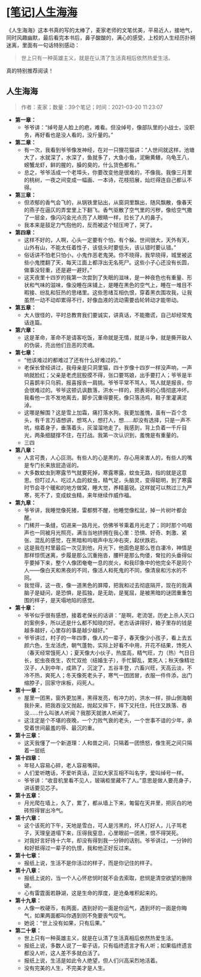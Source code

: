 # [[笔记]人生海海](https://github.com/superleeyom/blog/issues/25)

《人生海海》这本书真的写的太棒了，麦家老师的文笔优美，平易近人，接地气，同时风趣幽默，最后看完本书后，鼻子酸酸的，满心的感受，上校的人生经历扑朔迷离，里面有一句话特别感动：

> 世上只有一种英雄主义，就是在认清了生活真相后依然热爱生活。

真的特别推荐阅读！

## 人生海海

> 作者：麦家；数量：39个笔记；时间：2021-03-20 11:23:07

- **第一章：**
	- 爷爷讲：“绰号是人脸上的疤，难看。但没绰号，像部队里的小战士，没职务，再好看也是没人看的，没斤量的。”
- **第二章：**
	- 有一次，我看到爷爷像发神经，在对一只狸花猫讲：“人世间就这样，池塘大了，水就深了，水深了，鱼就多了，大鱼小鱼，泥鳅黄鳝，乌龟王八，螃蟹龙虾，鲜的腥的，臊的臭的，什么货色都有。”
	- 总之，爷爷活成一个老埠头，你要改变他是很难的，不像我。我像三月里的桃树，一夜之间变成一幅画、一本诗，花枝招展，灿烂得连自己都认不得。
- **第三章：**
	- 但浓郁的香气会飞的，从锅铁里钻出，从窗洞里飘出，随风飘散，像春天的燕子在逼仄的弄堂里上下翻飞。香气驱散了空气里的污秽，像给空气撒了一层金，像闪闪金光点亮了人眼睛一样，拉长了人的鼻子。
	- 我本来是鼓足力气抱他的，反而被这个轻压垮了，哭了。
- **第四章：**
	- 这样不好的，人啊，心头一定要有个怕，有个躲。世间很大，天外有天，山外有山，不能太任着性子，该低头时要低头，该认错时要认错。”
	- 俗话讲不怕老只怕小，小鬼作恶老鬼哭。你不晓得，我早晓得，城里被这些小鬼搅翻了天，每天江面上都浮出无名死尸。这些小子心还没有长圆，做事没轻重，还是避一避好。”
	- 这天夜里十四岁的我第一次尝到了失眠的滋味，是一种夜色也有重量、形状和气味的滋味，像没睡在床铺上，是睡在黑色的空气上，睡在一堆目不暇接、纷乱和狂热的思绪里。这些思绪互相仇恨，穿着黑衣围攻我，让我虽然一动不动却累得不行，好像血液的流动需要齿轮转动才能带动。
- **第五章：**
	- 大人很怪的，平时总教育我们要诚实，讲真话，不能撒谎，自己却经常鬼话连篇。
- **第六章：**
	- 这是革命，革命不是请客吃饭，革命就是无情，就是斗争，就是撕开敌人的伪装，亮出他们丑恶的灵魂。
- **第七章：**
	- “他该难过的都难过了还有什么好难过的。”
	- 老保长曾经讲过，我母亲是只洞里猫，四十岁像十四岁一样没声响，一声响就脸红；父亲是老虎屁股摸不得，张口要骂娘，出手要打人；爷爷是半只喜鹊半只乌鸦，报喜报丧一肩挑。爷爷平常不骂人，骂人就是报丧，你会很难过的。爷爷这顿讥讽数落，洪水一样的，把表哥的心情彻底冲坏。我看他一言不发地离去，脚步沉重得要死，像只落汤鸡，鞋子里灌满泥淖。
	- 这哪是解围？这是雪上加霜，痛打落水狗。我更加羞愧，虽有一百个念头，有千言万语想讲，想骂人，想打人，想……却没有选择，只是一声不吭，缩着身子，垂落着头，灰溜溜地走了。我感到，背上负着一千斤目光，两条细腿撑不住，在打战。我第一次认识到，羞愧是有重量的。
	- 三四
- **第八章：**
	- 人言可畏，人心叵测。有些人的心是黑的，存心用来害人的，有些人的嘴是专门长来放屁造谣的。
	- 大多数蚊虫到寒露节气就要死掉，寒露寒露，蚊虫无路，指的就是这意思。但叮过人、吃过人血的蚊虫，精气足，头脑灵，变得聪明，到了寒露时节会寻个暖和的地方做窝，睡大觉，养精蓄锐。这样就可以熬过三九严寒，死不了，变成蚊虫精，来年继续作威作福。
- **第九章：**
	- 爷爷讲，我睡觉像死猪，雷都劈不醒，他睡觉像松鼠，掉一片树叶都会醒。
	- 门稀开一条缝，切进来一路月光，仿佛爷爷乘着月光走了；同时那个呜咽声也一同被月光照亮，满当当地挤拥在我心里：恐惧、好奇、刺激、紧张、混乱的感觉，在黑暗和呜咽声中左冲右突，起伏跌宕。
	- 这是我在村里最后一次见到他，月光下，他面色是那么苍白凄冷，神情是那样惊慌迷离，步履是那么沉重拖沓，腰杆是那么佝偻，耷拉的头垂得似乎要掉下来，整个人像团奄奄一息的炭火，和我印象中的他完全不是同个人——像白天和黑夜的不同，像活人和死鬼的不同，像清泉和污水的不同。
	- 我觉得，这一夜，像一道黑色的屏障，把我和过去彻底隔开，现在的我满脑子是疑问，是恐惧，是孤独，是无助，是冤屈，是被黑暗的谜团重重包围的样子，是天塌地陷的感觉。
- **第十章：**
	- 爷爷似乎很有感想，接着老保长的话讲：“是啊，老流氓，历史上杀人灭口的案例多，所以还是什么都不知晓的好。老古话讲得好，箱子里存的钱是越多越好，心里存的事是越少越好。”
	- 爷爷讲过，村子的一年四季，像人的一辈子，春天像少小孩子，看上去五颜六色，生龙活虎，朝气蓬勃，实际上好看不中用，开花不结果，馋死人（春天经常饿死人）；夏天像大小伙子，热度高，精气旺，力（热）气日日长，蛇虫夜夜生，农忙双抢（结婚生子），手忙脚乱，累死人；秋天像精壮汉子，人到中年，成熟了，沉淀了，五谷丰登，六畜兴旺，天高云淡，不冷不热，爽死人；冬天像死老头子，寒气一团团冒，衣服一件件添，出门缩脖子，回家守床板，闷死人。
- **第十一章：**
	- 屋里一团黑，窗外更加黑，黑得发亮，有冲力的，洪水一样，排山倒海朝我扑来，把我吞没又抛起，抛起又摔下，摔下又托住，托住又跌落、吞没……什么叫骇人听闻？我那天就骇人听闻了。
	- 这注定是个不堪的夜晚，一个力败气衰的老头，一个世事不谙的少年，承受着世间最羞的辱、最沉的重。
- **第十三章：**
	- 这天我懂了一个新道理：人和兽之间，只隔着一团愤怒，像生死之间只隔着一层纸
- **第十四章：**
	- 年轻人容易心碎，老人容易嘴碎。
	- 人们爱听瞎话，不爱听真话，正如大家互相不叫名字，爱叫绰号一样。
	- 爷爷讲：“收音机里看不见人，玻璃柜里藏不了人。”意思是做人要亮身子，讲话要见芯子。
- **第十五章：**
	- 月光爬在墙上，久了，累了，都从墙上下来，匍匐在天井里，把灰白的地砖照得冒出冷气。
- **第十六章：**
	- 这个该死的下午，天地是雪白，可人是污黑的，坏人打好人，儿子骂老子，天理皇道塌下来，压得我窒息，心里眼前一团黑，恨不得哭死。
	- 对我好言好待十六年，却没有得到我一分钟的话别。爷爷讲过，一分钟的和好抵得过一辈子的仇恨，我和他正好反过来。
- **第十七章：**
	- 报纸上说，生活不是你活过的样子，而是你记住的样子。
- **第十八章：**
	- 报纸上说的，当一个人心怀悲悯时就不会去索取，悲悯是清空欲望的删除键。
	- 心有雷霆面若静湖，这是生命的厚度，是沧桑堆积起来的。
- **第十九章：**
	- 人像一枚硬币，有两面，遇到好的一面是你运气，遇到坏的一面是你晦气，如果两面都叫你遇到则不免要丧气叹气。
	- 她说：“世上没有如果，只有后果。”
- **第二十章：**
	- 世上只有一种英雄主义，就是在认清了生活真相后依然热爱生活。
	- 报纸上说，多数人说了一辈子话，只有临终遗言才有人听；如果临终遗言都没人听，这人差不多就白活了。
	- 报纸上说，生活是如此令人绝望，但人们兴高采烈地活着。
	- 没有完美的人生，不完美才是人生。


